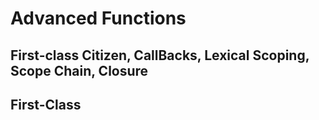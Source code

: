# Advanced Functions
## First-class Citizen, CallBacks, Lexical Scoping, Scope Chain, Closure


## First-Class 
                                                                                                                                                                            
